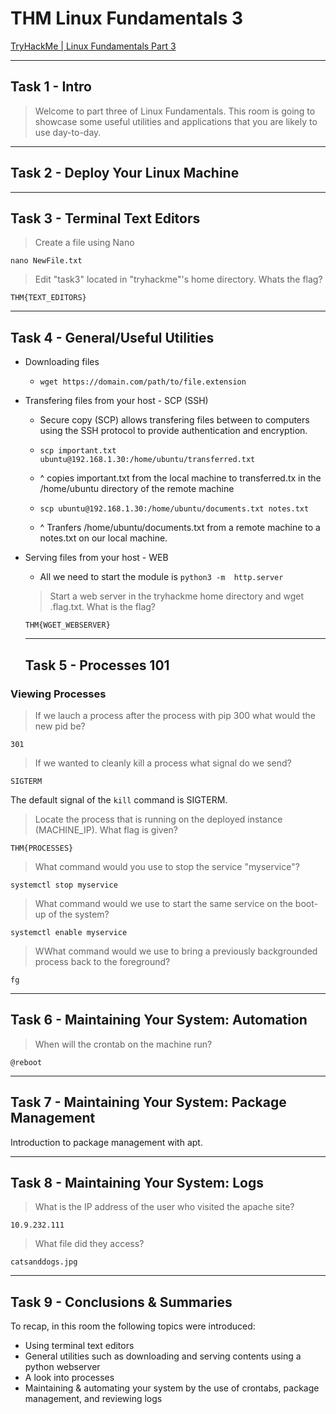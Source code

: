 # THM Linux Fundamentals 3

[TryHackMe | Linux Fundamentals Part 3](https://tryhackme.com/room/linuxfundamentalspart3)

---

## Task 1 - Intro

> Welcome to part three of Linux Fundamentals. This room is going to showcase some useful utilities and applications that you are likely to use day-to-day.

---

## Task 2 - Deploy Your Linux Machine

---

## Task 3 - Terminal Text Editors

> Create a file using Nano

```shell
nano NewFile.txt
```

> Edit "task3" located in "tryhackme"'s home directory. Whats the flag?

```
THM{TEXT_EDITORS}
```

---

## Task 4 - General/Useful Utilities

- Downloading files
  - ```wget https://domain.com/path/to/file.extension```

- Transfering files from your host - SCP (SSH)

  - Secure copy (SCP) allows transfering files between to computers using the SSH protocol to provide authentication and encryption.

  - ```scp important.txt ubuntu@192.168.1.30:/home/ubuntu/transferred.txt```

  - ^ copies important.txt from the local machine to transferred.tx in the /home/ubuntu directory of the remote machine

  - ```scp ubuntu@192.168.1.30:/home/ubuntu/documents.txt notes.txt```

  - ^ Tranfers /home/ubuntu/documents.txt from a remote machine to a notes.txt on our local machine.

- Serving files from your host - WEB

  - All we need to start the module is `python3 -m  http.server`

  
  > Start a web server in the tryhackme home directory and wget .flag.txt. What is the flag?
  
  ```
  THM{WGET_WEBSERVER}
  ```
  
  ---
  
  ## Task 5 - Processes 101

### Viewing Processes

> If we lauch a process after the process with pip 300 what would the new pid be?

```
301
```

> If we wanted to cleanly kill a process what signal do we send?

```
SIGTERM
```

The default signal of the ```kill``` command is SIGTERM.

> Locate the process that is running on the deployed instance (MACHINE_IP). What flag is given?

```
THM{PROCESSES}
```

> What command would you use to stop the service "myservice"?

```shell
systemctl stop myservice
```

> What command would we use to start the same service on the boot-up of the system?

```shell
systemctl enable myservice
```

> WWhat command would we use to bring a previously backgrounded process back to the foreground?

```shell
fg
```

---

## Task 6 - Maintaining Your System: Automation

> When will the crontab on the machine run?

```
@reboot
```

---

## Task 7 - Maintaining Your System: Package Management

Introduction to package management with apt.

---

## Task 8 - Maintaining Your System: Logs

> What is the IP address of the user who visited the apache site?

```
10.9.232.111
```

> What file did they access?

```
catsanddogs.jpg
```

---

## Task 9 - Conclusions & Summaries

To recap, in this room the following topics were introduced:

- Using terminal text editors
- General utilities such as downloading and serving contents using a python webserver
- A look into processes
- Maintaining & automating your system by the use of crontabs, package management, and reviewing logs
